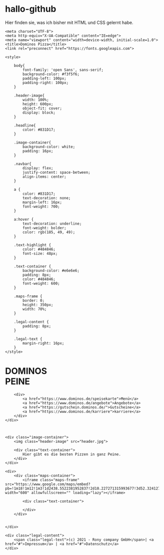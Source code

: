 # hallo-github
Hier finden sie, was ich bisher mit HTML und CSS gelernt habe.

<!DOCTYPE html>
<html lang="en">
<head>
    
    <meta charset="UTF-8">
    <meta http-equiv="X-UA-Compatible" content="IE=edge">
    <meta name="viewport" content="width=device-width, initial-scale=1.0">
    <title>Dominos Pizza</title>
    <link rel="preconnect" href="https://fonts.googleapis.com">
<link rel="preconnect" href="https://fonts.gstatic.com" crossorigin>
<link href="https://fonts.googleapis.com/css2?family=Montserrat:ital,wght@0,100;0,200;0,300;0,400;0,500;0,600;0,700;0,800;0,900;1,100;1,200;1,300;1,400;1,500;1,600;1,700;1,800;1,900&family=Open+Sans:ital,wght@0,300;0,400;0,500;0,600;0,700;0,800;1,300;1,400;1,500;1,600;1,700;1,800&display=swap" rel="stylesheet">
    
    <style>

        body{
            font-family: 'open Sans', sans-serif;
            background-color: #f3f5f6;
            padding-left: 100px;
            padding-right: 100px;
        }

        .header-image{
            width: 100%;
            height: 600px;
            object-fit: cover;
            display: block;
        }
           
        .headline{
            color: #831D17;
        }    

        .image-container{
            background-color: white;
            padding: 16px;
        }

        .navbar{
            display: flex;
            justify-content: space-between;
            align-items: center;
        }

        a {
            color: #831D17;
            text-decoration: none;
            margin-left: 16px;
            font-weight: 700;
        }

        a:hover {
            text-decoration: underline;
            font-weight: bolder;
            color: rgb(185, 49, 49);
        }

        .text-highlight {
            color: #484846;
            font-size: 48px;
        }

        .text-container {
            background-color: #e6e6e6;
            padding: 8px;
            color: #484846;
            font-weight: 600;
        }

        .maps-frame {
            border: 0;
            height: 350px;
            width: 70%;
        }

        .legal-content {
            padding: 8px;
        }

        .legal-text {
            margin-right: 16px;
        }
    </style>

</head>
<body>
        <div class="navbar">
            <h1 class="headline">
            DOMINOS <br> <span class="text-highlight">PEINE</span>
        </h1>

        <div>
            <a href="https://www.dominos.de/speisekarte">Menü</a>
            <a href="https://www.dominos.de/angebote">Angebote</a>
            <a href="https://gutschein.dominos.de/">Gutscheine</a>
            <a href="https://www.dominos.de/karriere">karriere</a>
        </div>
    </div>



    <div class="image-container">
        <img class="header-image" src="header.jpg">

        <div class="text-container">
            Hier gibt es die besten Pizzen in ganz Peine.
        </div>
    </div>
    
    <div>
        <div class="maps-container">
            <iframe class="maps-frame" src="https://www.google.com/maps/embed?pb=!1m18!1m12!1m3!1d2438.5522381952837!2d10.227271315993677!3d52.3241270584787!2m3!1f0!2f0!3f0!3m2!1i1024!2i768!4f13.1!3m3!1m2!1s0x47afff9d523c3ff5%3A0x23527a1c5a6bbf1!2sDomino&#39;s%20Pizza%20Peine!5e0!3m2!1sde!2sde!4v1638909084860!5m2!1sde!2sde" width="600" allowfullscreen="" loading="lazy"></iframe> 

            <div class="text-container">
                
            </div>
        </div>


    </div>

    <div class="legal-content">
        <span class="legal-text">(c) 2021 - Rony company GmbH</span>| <a href="#">Impressum</a> | <a href="#">Datenschutz</a>
    </div>
</body>
</html>
